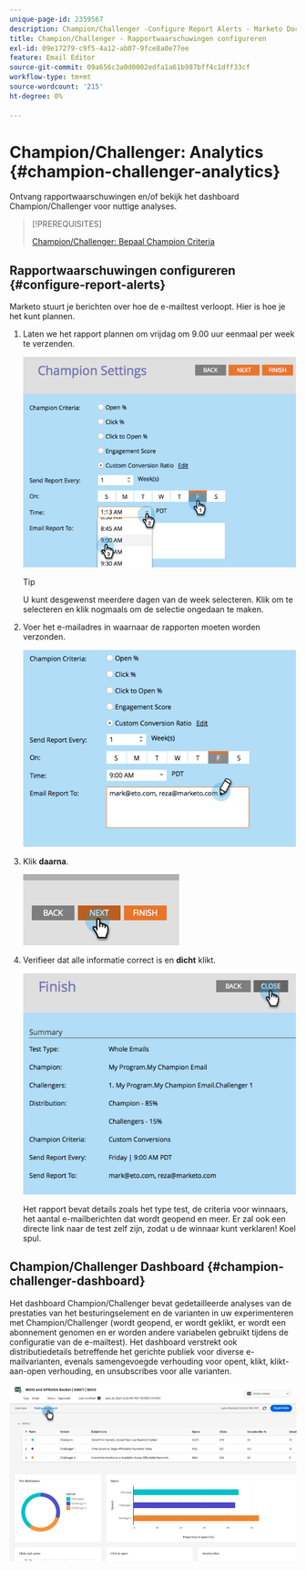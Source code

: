 ```yaml
---
unique-page-id: 2359567
description: Champion/Challenger -Configure Report Alerts - Marketo Docs - Productdocumentatie
title: Champion/Challenger - Rapportwaarschuwingen configureren
exl-id: 09e17279-c9f5-4a12-ab07-9fce8a0e77ee
feature: Email Editor
source-git-commit: 09a656c3a0d0002edfa1a61b987bff4c1dff33cf
workflow-type: tm+mt
source-wordcount: '215'
ht-degree: 0%

---
```


# Champion/Challenger: Analytics {#champion-challenger-analytics}

Ontvang rapportwaarschuwingen en/of bekijk het dashboard Champion/Challenger voor nuttige analyses.

>[!PREREQUISITES]
>
>[ Champion/Challenger: Bepaal Champion Criteria ](/help/marketo/product-docs/email-marketing/general/functions-in-the-editor/email-tests-champion-challenger/champion-challenger-define-champion-criteria.md)

## Rapportwaarschuwingen configureren {#configure-report-alerts}

Marketo stuurt je berichten over hoe de e-mailtest verloopt. Hier is hoe je het kunt plannen.

1. Laten we het rapport plannen om vrijdag om 9.00 uur eenmaal per week te verzenden.

   ![](assets/champion-challenger-analytics-1.png)

   >[!TIP]
   >
   >U kunt desgewenst meerdere dagen van de week selecteren. Klik om te selecteren en klik nogmaals om de selectie ongedaan te maken.

1. Voer het e-mailadres in waarnaar de rapporten moeten worden verzonden.

   ![](assets/champion-challenger-analytics-2.png)

1. Klik **daarna**.

   ![](assets/champion-challenger-analytics-3.png)

1. Verifieer dat alle informatie correct is en **dicht** klikt.

   ![](assets/champion-challenger-analytics-4.png)

   Het rapport bevat details zoals het type test, de criteria voor winnaars, het aantal e-mailberichten dat wordt geopend en meer. Er zal ook een directe link naar de test zelf zijn, zodat u de winnaar kunt verklaren! Koel spul.

## Champion/Challenger Dashboard {#champion-challenger-dashboard}

Het dashboard Champion/Challenger bevat gedetailleerde analyses van de prestaties van het besturingselement en de varianten in uw experimenteren met Champion/Challenger (wordt geopend, er wordt geklikt, er wordt een abonnement genomen en er worden andere variabelen gebruikt tijdens de configuratie van de e-mailtest). Het dashboard verstrekt ook distributiedetails betreffende het gerichte publiek voor diverse e-mailvarianten, evenals samengevoegde verhouding voor opent, klikt, klikt-aan-open verhouding, en unsubscribes voor alle varianten.

![](assets/champion-challenger-analytics-5.png)
